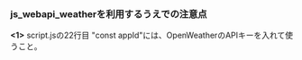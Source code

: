 ### js_webapi_weatherを利用するうえでの注意点
**<1>** script.jsの22行目 "const appId"には、OpenWeatherのAPIキーを入れて使うこと。
